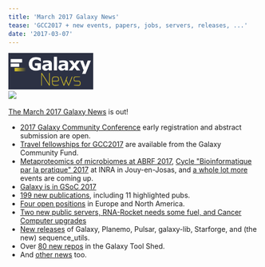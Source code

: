 ```yaml
---
title: 'March 2017 Galaxy News'
tease: 'GCC2017 + new events, papers, jobs, servers, releases, ...'
date: '2017-03-07'
---
```


<div class='right'><a href='/src/galaxy-updates/2017-03/index.md'><img src="/src/images/galaxy-logos/GalaxyNews.png" alt="Galaxy News" width="170" /></a><br />
<a href="https://gcc2017.sciencesconf.org/"><img src="/src/images/logos/gcc2017-logo-300.png' alt='2017 Galaxy Community Conference (GCC2017)' width="170" />
</div>

The [March 2017 Galaxy News](/src/galaxy-updates/2017-03/index.md) is out!  

* [2017 Galaxy Community Conference](/src/galaxy-updates/2017-03/#2017-galaxy-community-conference) early registration and abstract submission are open.
* [Travel fellowships for GCC2017](/src/galaxy-updates/2017-03/#gcc2017-travel-fellowships) are available from the Galaxy Community Fund.
* [Metaproteomics of microbiomes at ABRF 2017](/src/galaxy-updates/2017-03/#metaproteomics-of-microbiomes-at-abrf-2017), [Cycle "Bioinformatique par la pratique" 2017](/src/galaxy-updates/2017-03/#cycle-bioinformatique-par-la-pratique-2017) at INRA in Jouy-en-Josas, and [a whole lot more](/src/galaxy-updates/2017-03/#all-upcoming-events) events are coming up.
* [Galaxy is in GSoC 2017](/src/galaxy-updates/2017-03/#galaxy-in-google-summer-of-code-2017)
* [199 new publications](/src/galaxy-updates/2017-03/#new-publications), including 11 highlighted pubs.
* [Four open positions](/src/galaxy-updates/2017-03/#who-s-hiring) in Europe and North America.
* [Two new public servers, RNA-Rocket needs some fuel, and Cancer Computer upgrades](/src/galaxy-updates/2017-03/#public-galaxy-server-news)
* [New releases](/src/galaxy-updates/2017-03/#releases) of Galaxy, Planemo, Pulsar, galaxy-lib, Starforge, and (the new) sequence_utils.
* Over [80 new repos](/src/galaxy-updates/2017-03/#toolshed-contributions) in the Galaxy Tool Shed.
* And [other news](/src/galaxy-updates/2017-03/#other-news) too.


